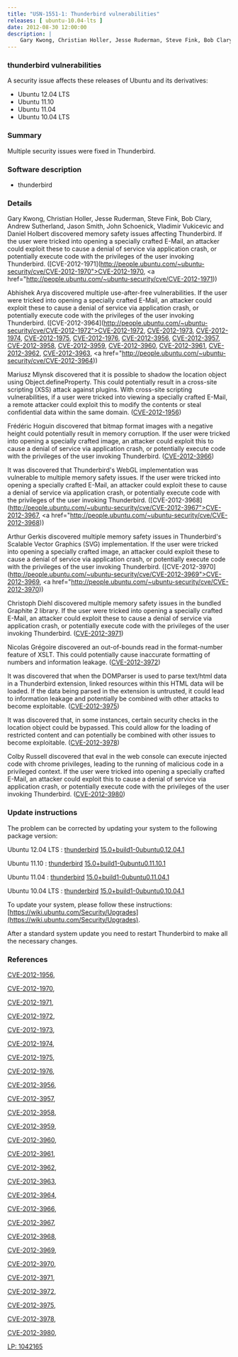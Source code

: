 ```yaml
---
title: "USN-1551-1: Thunderbird vulnerabilities"
releases: [ ubuntu-10.04-lts ]
date: 2012-08-30 12:00:00
description: |
    Gary Kwong, Christian Holler, Jesse Ruderman, Steve Fink, Bob Clary, Andrew Sutherland, Jason Smith, John Schoenick, Vladimir Vukicevic and Daniel Holbert discovered memory safety issues affecting Thunderbird. If the user were tricked into opening a specially crafted E-Mail, an attacker could exploit these to cause a denial of service via application crash, or potentially execute code with the privileges of the user invoking Thunderbird. ([CVE-2012-1971](http://people.ubuntu.com/~ubuntu-security/cve/CVE-2012-1970">CVE-2012-1970</a>, <a href="http://people.ubuntu.com/~ubuntu-security/cve/CVE-2012-1971))
--- 
```

 
### thunderbird vulnerabilities

A security issue affects these releases of Ubuntu and its derivatives:

* Ubuntu 12.04 LTS
* Ubuntu 11.10
* Ubuntu 11.04
* Ubuntu 10.04 LTS

### Summary

Multiple security issues were fixed in Thunderbird. 

### Software description

* thunderbird 

### Details

Gary Kwong, Christian Holler, Jesse Ruderman, Steve Fink, Bob Clary, Andrew Sutherland, Jason Smith, John Schoenick, Vladimir Vukicevic and Daniel Holbert discovered memory safety issues affecting Thunderbird. If the user were tricked into opening a specially crafted E-Mail, an attacker could exploit these to cause a denial of service via application crash, or potentially execute code with the privileges of the user invoking Thunderbird. ([CVE-2012-1971](http://people.ubuntu.com/~ubuntu-security/cve/CVE-2012-1970">CVE-2012-1970</a>, <a href="http://people.ubuntu.com/~ubuntu-security/cve/CVE-2012-1971))

Abhishek Arya discovered multiple use-after-free vulnerabilities. If the user were tricked into opening a specially crafted E-Mail, an attacker could exploit these to cause a denial of service via application crash, or potentially execute code with the privileges of the user invoking Thunderbird. ([CVE-2012-3964](http://people.ubuntu.com/~ubuntu-security/cve/CVE-2012-1972">CVE-2012-1972</a>, <a href="http://people.ubuntu.com/~ubuntu-security/cve/CVE-2012-1973">CVE-2012-1973</a>, <a href="http://people.ubuntu.com/~ubuntu-security/cve/CVE-2012-1974">CVE-2012-1974</a>, <a href="http://people.ubuntu.com/~ubuntu-security/cve/CVE-2012-1975">CVE-2012-1975</a>, <a href="http://people.ubuntu.com/~ubuntu-security/cve/CVE-2012-1976">CVE-2012-1976</a>, <a href="http://people.ubuntu.com/~ubuntu-security/cve/CVE-2012-3956">CVE-2012-3956</a>, <a href="http://people.ubuntu.com/~ubuntu-security/cve/CVE-2012-3957">CVE-2012-3957</a>, <a href="http://people.ubuntu.com/~ubuntu-security/cve/CVE-2012-3958">CVE-2012-3958</a>, <a href="http://people.ubuntu.com/~ubuntu-security/cve/CVE-2012-3959">CVE-2012-3959</a>, <a href="http://people.ubuntu.com/~ubuntu-security/cve/CVE-2012-3960">CVE-2012-3960</a>, <a href="http://people.ubuntu.com/~ubuntu-security/cve/CVE-2012-3961">CVE-2012-3961</a>, <a href="http://people.ubuntu.com/~ubuntu-security/cve/CVE-2012-3962">CVE-2012-3962</a>, <a href="http://people.ubuntu.com/~ubuntu-security/cve/CVE-2012-3963">CVE-2012-3963</a>, <a href="http://people.ubuntu.com/~ubuntu-security/cve/CVE-2012-3964))

Mariusz Mlynsk discovered that it is possible to shadow the location object using Object.defineProperty. This could potentially result in a cross-site scripting (XSS) attack against plugins. With cross-site scripting vulnerabilities, if a user were tricked into viewing a specially crafted E-Mail, a remote attacker could exploit this to modify the contents or steal confidential data within the same domain. ([CVE-2012-1956](http://people.ubuntu.com/~ubuntu-security/cve/CVE-2012-1956))

Frédéric Hoguin discovered that bitmap format images with a negative height could potentially result in memory corruption. If the user were tricked into opening a specially crafted image, an attacker could exploit this to cause a denial of service via application crash, or potentially execute code with the privileges of the user invoking Thunderbird. ([CVE-2012-3966](http://people.ubuntu.com/~ubuntu-security/cve/CVE-2012-3966))

It was discovered that Thunderbird&#39;s WebGL implementation was vulnerable to multiple memory safety issues. If the user were tricked into opening a specially crafted E-Mail, an attacker could exploit these to cause a denial of service via application crash, or potentially execute code with the privileges of the user invoking Thunderbird. ([CVE-2012-3968](http://people.ubuntu.com/~ubuntu-security/cve/CVE-2012-3967">CVE-2012-3967</a>, <a href="http://people.ubuntu.com/~ubuntu-security/cve/CVE-2012-3968))

Arthur Gerkis discovered multiple memory safety issues in Thunderbird&#39;s Scalable Vector Graphics (SVG) implementation. If the user were tricked into opening a specially crafted image, an attacker could exploit these to cause a denial of service via application crash, or potentially execute code with the privileges of the user invoking Thunderbird. ([CVE-2012-3970](http://people.ubuntu.com/~ubuntu-security/cve/CVE-2012-3969">CVE-2012-3969</a>, <a href="http://people.ubuntu.com/~ubuntu-security/cve/CVE-2012-3970))

Christoph Diehl discovered multiple memory safety issues in the bundled Graphite 2 library. If the user were tricked into opening a specially crafted E-Mail, an attacker could exploit these to cause a denial of service via application crash, or potentially execute code with the privileges of the user invoking Thunderbird. ([CVE-2012-3971](http://people.ubuntu.com/~ubuntu-security/cve/CVE-2012-3971))

Nicolas Grégoire discovered an out-of-bounds read in the format-number feature of XSLT. This could potentially cause inaccurate formatting of numbers and information leakage. ([CVE-2012-3972](http://people.ubuntu.com/~ubuntu-security/cve/CVE-2012-3972))

It was discovered that when the DOMParser is used to parse text/html data in a Thunderbird extension, linked resources within this HTML data will be loaded. If the data being parsed in the extension is untrusted, it could lead to information leakage and potentially be combined with other attacks to become exploitable. ([CVE-2012-3975](http://people.ubuntu.com/~ubuntu-security/cve/CVE-2012-3975))

It was discovered that, in some instances, certain security checks in the location object could be bypassed. This could allow for the loading of restricted content and can potentially be combined with other issues to become exploitable. ([CVE-2012-3978](http://people.ubuntu.com/~ubuntu-security/cve/CVE-2012-3978))

Colby Russell discovered that eval in the web console can execute injected code with chrome privileges, leading to the running of malicious code in a privileged context. If the user were tricked into opening a specially crafted E-Mail, an attacker could exploit this to cause a denial of service via application crash, or potentially execute code with the privileges of the user invoking Thunderbird. ([CVE-2012-3980](http://people.ubuntu.com/~ubuntu-security/cve/CVE-2012-3980)) 

### Update instructions

The problem can be corrected by updating your system to the following package version:

Ubuntu 12.04 LTS
 : [thunderbird](https://launchpad.net/ubuntu/+source/thunderbird) <span> [15.0+build1-0ubuntu0.12.04.1](https://launchpad.net/ubuntu/+source/thunderbird/15.0+build1-0ubuntu0.12.04.1) </span> 

Ubuntu 11.10
 : [thunderbird](https://launchpad.net/ubuntu/+source/thunderbird) <span> [15.0+build1-0ubuntu0.11.10.1](https://launchpad.net/ubuntu/+source/thunderbird/15.0+build1-0ubuntu0.11.10.1) </span> 

Ubuntu 11.04
 : [thunderbird](https://launchpad.net/ubuntu/+source/thunderbird) <span> [15.0+build1-0ubuntu0.11.04.1](https://launchpad.net/ubuntu/+source/thunderbird/15.0+build1-0ubuntu0.11.04.1) </span> 

Ubuntu 10.04 LTS
 : [thunderbird](https://launchpad.net/ubuntu/+source/thunderbird) <span> [15.0+build1-0ubuntu0.10.04.1](https://launchpad.net/ubuntu/+source/thunderbird/15.0+build1-0ubuntu0.10.04.1) </span> 

To update your system, please follow these instructions: [https://wiki.ubuntu.com/Security/Upgrades](https://wiki.ubuntu.com/Security/Upgrades).

After a standard system update you need to restart Thunderbird to make all the necessary changes. 

### References

 [CVE-2012-1956](http://people.ubuntu.com/~ubuntu-security/cve/CVE-2012-1956), 

 [CVE-2012-1970](http://people.ubuntu.com/~ubuntu-security/cve/CVE-2012-1970), 

 [CVE-2012-1971](http://people.ubuntu.com/~ubuntu-security/cve/CVE-2012-1971), 

 [CVE-2012-1972](http://people.ubuntu.com/~ubuntu-security/cve/CVE-2012-1972), 

 [CVE-2012-1973](http://people.ubuntu.com/~ubuntu-security/cve/CVE-2012-1973), 

 [CVE-2012-1974](http://people.ubuntu.com/~ubuntu-security/cve/CVE-2012-1974), 

 [CVE-2012-1975](http://people.ubuntu.com/~ubuntu-security/cve/CVE-2012-1975), 

 [CVE-2012-1976](http://people.ubuntu.com/~ubuntu-security/cve/CVE-2012-1976), 

 [CVE-2012-3956](http://people.ubuntu.com/~ubuntu-security/cve/CVE-2012-3956), 

 [CVE-2012-3957](http://people.ubuntu.com/~ubuntu-security/cve/CVE-2012-3957), 

 [CVE-2012-3958](http://people.ubuntu.com/~ubuntu-security/cve/CVE-2012-3958), 

 [CVE-2012-3959](http://people.ubuntu.com/~ubuntu-security/cve/CVE-2012-3959), 

 [CVE-2012-3960](http://people.ubuntu.com/~ubuntu-security/cve/CVE-2012-3960), 

 [CVE-2012-3961](http://people.ubuntu.com/~ubuntu-security/cve/CVE-2012-3961), 

 [CVE-2012-3962](http://people.ubuntu.com/~ubuntu-security/cve/CVE-2012-3962), 

 [CVE-2012-3963](http://people.ubuntu.com/~ubuntu-security/cve/CVE-2012-3963), 

 [CVE-2012-3964](http://people.ubuntu.com/~ubuntu-security/cve/CVE-2012-3964), 

 [CVE-2012-3966](http://people.ubuntu.com/~ubuntu-security/cve/CVE-2012-3966), 

 [CVE-2012-3967](http://people.ubuntu.com/~ubuntu-security/cve/CVE-2012-3967), 

 [CVE-2012-3968](http://people.ubuntu.com/~ubuntu-security/cve/CVE-2012-3968), 

 [CVE-2012-3969](http://people.ubuntu.com/~ubuntu-security/cve/CVE-2012-3969), 

 [CVE-2012-3970](http://people.ubuntu.com/~ubuntu-security/cve/CVE-2012-3970), 

 [CVE-2012-3971](http://people.ubuntu.com/~ubuntu-security/cve/CVE-2012-3971), 

 [CVE-2012-3972](http://people.ubuntu.com/~ubuntu-security/cve/CVE-2012-3972), 

 [CVE-2012-3975](http://people.ubuntu.com/~ubuntu-security/cve/CVE-2012-3975), 

 [CVE-2012-3978](http://people.ubuntu.com/~ubuntu-security/cve/CVE-2012-3978), 

 [CVE-2012-3980](http://people.ubuntu.com/~ubuntu-security/cve/CVE-2012-3980), 

 [LP: 1042165](https://launchpad.net/bugs/1042165)
 
